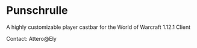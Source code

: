 # Punschrulle
A highly customizable player castbar for the World of Warcraft 1.12.1 Client

Contact: Attero@Ely

